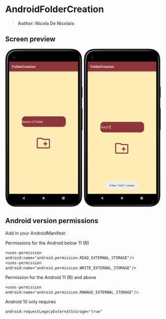 # AndroidFolderCreation
> <b>Author: Nicola De Nicolais</b>

## Screen preview
<p float="left">
<img height="500em" src="FolderCreationScreen0.png" title="FolderCreation's screen preview">
<img height="500em" src="FolderCreationScreen1.png" title="FolderCreation's screen preview">
</p>

## Android version permissions
Add in your AndroidManifest:

Permissions for the Android below 11 (R)
```
<uses-permission android:name="android.permission.READ_EXTERNAL_STORAGE"/>
<uses-permission android:name="android.permission.WRITE_EXTERNAL_STORAGE"/>
```
Permission for the Android 11 (R) and above
```
<uses-permission android:name="android.permission.MANAGE_EXTERNAL_STORAGE"/>
```
Android 10 only requires
```
android:requestLegacyExternalStorage="true"
```
